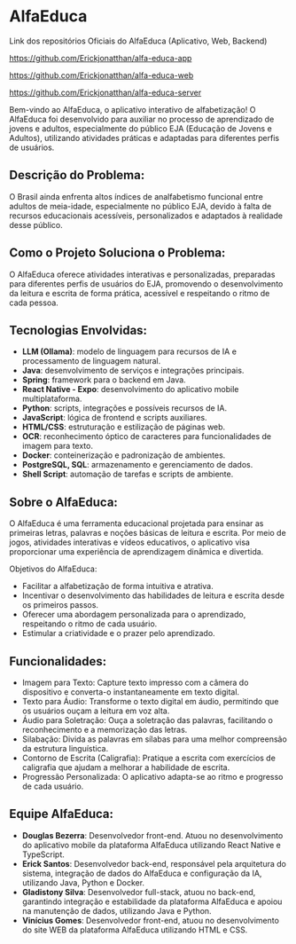 # AlfaEduca
Link dos repositórios Oficiais do AlfaEduca (Aplicativo, Web, Backend)

https://github.com/Erickjonatthan/alfa-educa-app

https://github.com/Erickjonatthan/alfa-educa-web

https://github.com/Erickjonatthan/alfa-educa-server

Bem-vindo ao AlfaEduca, o aplicativo interativo de alfabetização! O AlfaEduca foi desenvolvido para auxiliar no processo de aprendizado de jovens e adultos, especialmente do público EJA (Educação de Jovens e Adultos), utilizando atividades práticas e adaptadas para diferentes perfis de usuários.

## Descrição do Problema:

O Brasil ainda enfrenta altos índices de analfabetismo funcional entre adultos de meia-idade, especialmente no público EJA, devido à falta de recursos educacionais acessíveis, personalizados e adaptados à realidade desse público.

## Como o Projeto Soluciona o Problema:

O AlfaEduca oferece atividades interativas e personalizadas, preparadas para diferentes perfis de usuários do EJA, promovendo o desenvolvimento da leitura e escrita de forma prática, acessível e respeitando o ritmo de cada pessoa.

## Tecnologias Envolvidas:

- **LLM (Ollama)**: modelo de linguagem para recursos de IA e processamento de linguagem natural.
- **Java**: desenvolvimento de serviços e integrações principais.
- **Spring**: framework para o backend em Java.
- **React Native - Expo**: desenvolvimento do aplicativo mobile multiplataforma.
- **Python**: scripts, integrações e possíveis recursos de IA.
- **JavaScript**: lógica de frontend e scripts auxiliares.
- **HTML/CSS**: estruturação e estilização de páginas web.
- **OCR**: reconhecimento óptico de caracteres para funcionalidades de imagem para texto.
- **Docker**: conteinerização e padronização de ambientes.
- **PostgreSQL, SQL**: armazenamento e gerenciamento de dados.
- **Shell Script**: automação de tarefas e scripts de ambiente.

## Sobre o AlfaEduca:

O AlfaEduca é uma ferramenta educacional projetada para ensinar as primeiras letras, palavras e noções básicas de leitura e escrita. Por meio de jogos, atividades interativas e vídeos educativos, o aplicativo visa proporcionar uma experiência de aprendizagem dinâmica e divertida.

Objetivos do AlfaEduca:
- Facilitar a alfabetização de forma intuitiva e atrativa.
- Incentivar o desenvolvimento das habilidades de leitura e escrita desde os primeiros passos.
- Oferecer uma abordagem personalizada para o aprendizado, respeitando o ritmo de cada usuário.
- Estimular a criatividade e o prazer pelo aprendizado.

## Funcionalidades:

- Imagem para Texto: Capture texto impresso com a câmera do dispositivo e converta-o instantaneamente em texto digital.
- Texto para Áudio: Transforme o texto digital em áudio, permitindo que os usuários ouçam a leitura em voz alta.
- Áudio para Soletração: Ouça a soletração das palavras, facilitando o reconhecimento e a memorização das letras.
- Silabação: Divida as palavras em sílabas para uma melhor compreensão da estrutura linguística.
- Contorno de Escrita (Caligrafia): Pratique a escrita com exercícios de caligrafia que ajudam a melhorar a habilidade de escrita.
- Progressão Personalizada: O aplicativo adapta-se ao ritmo e progresso de cada usuário.

## Equipe AlfaEduca:

- **Douglas Bezerra**: Desenvolvedor front-end. Atuou no desenvolvimento do aplicativo mobile da plataforma AlfaEduca utilizando React Native e TypeScript.
- **Erick Santos**: Desenvolvedor back-end, responsável pela arquitetura do sistema, integração de dados do AlfaEduca e configuração da IA, utilizando Java, Python e Docker.
- **Gladistony Silva**: Desenvolvedor full-stack, atuou no back-end, garantindo integração e estabilidade da plataforma AlfaEduca e apoiou na manutenção de dados, utilizando Java e Python.
- **Vinícius Gomes**: Desenvolvedor front-end, atuou no desenvolvimento do site WEB da plataforma AlfaEduca utilizando HTML e CSS.
